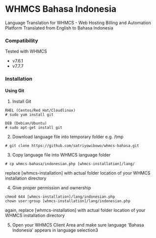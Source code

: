 # WHMCS Bahasa Indonesia

Language Translation for WHMCS - Web Hosting Billing and Automation Platform
Translated from English to Bahasa Indonesia

### Compatibility
Tested with WHMCS
* v7.6.1
* v7.7.7

### Installation
#### Using Git
1. Install Git
```
RHEL (Centos/Red Hat/Cloudlinux)
# sudo yum install git

DEB (Debian/Ubuntu)
# sudo apt-get install git
```

2. Download language file into temporary folder e.g. /tmp
```
# git clone https://github.com/satriyowibowo/whmcs-bahasa.git
```

3. Copy language file into WHMCS language folder
```
# cp whmcs-bahasa/indonesian.php [whmcs-installation]/lang/
```
replace [whmcs-installation] with actual folder location of your WHMCS installation directory

4. Give proper permission and ownership
``` 
chmod 644 [whmcs-installation]/lang/indonesian.php
chown user:group [whmcs-installation]/lang/indonesian.php
```
again, replace [whmcs-installation] with actual folder location of your WHMCS installation directory

5. Open your WHMCS Client Area and make sure language 'Bahasa Indonesia' appears in language selection3

